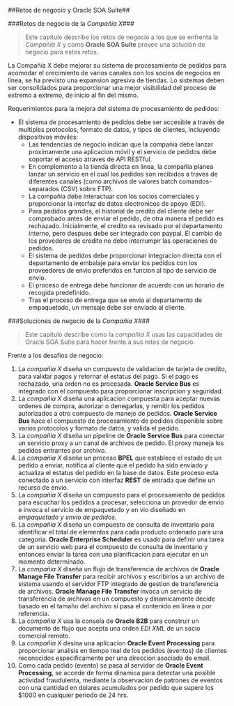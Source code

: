##Retos de negocio y Oracle SOA Suite##

###Retos de negocio de la _Compañia X_###

>Este capítulo describe los retos de negocio a los que se enfrenta la _Compañia X_ y como **Oracle SOA Suite** provee una solución de negocio para estos retos.

La Compañia X debe mejorar su sistema de procesamiento de pedidos para acomodar el crecimiento de varios canales con los socios de negocios en línea, se ha previsto una expansion agresiva de tiendas. Lo sistemas deben ser consolidados para proporcionar una mejor visibilidad del proceso de extremo a extremo, de inicio al fin del mismo.

Requerimientos para la mejora del sistema de procesamiento de pedidos:
+ El sistema de procesamiento de pedidos debe ser accesible a través de multiples protocolos, formato de datos, y tipos de clientes, incluyendo dispositivos móviles:
    * Las tendencias de negocio indican que la compañia debe lanzar proximamente una aplicacion móvil y el servicio de pedidos debe soportar el acceso atraves de API RESTful.
    * En complemento a la tienda directa en linea, la compañia planea lanzar un servicio en el cual los pedidos son recibidos a traves de diferentes canales (como archivos de valores batch comandos-separados (CSV) sobre FTP). 
    * La compañia debe interactuar con los socios comerciales y proporcionar la interfaz de datos electronicos de apoyo (EDI).
    * Para pedidos grandes, el historial de credito del cliente debe ser comprobado antes de enviar el pedido, de otra manera el pedido es rechazado. Inicialmente, el credito es revisado por el departamento interno, pero despues debe ser integrado con paypal. El cambio de los provedores de credito no debe interrumpir las operaciones de pedidos.
    * El sistema de pedidos debe proporcionar integracion directa con el departamento de embalaje para enviar los pedidos con los proveedores de envio preferidos en funcion al tipo de servicio de envio.
    * El proceso de entrega debe funcionar de acuerdo con un horario de recogida predefinido.
    * Tras el proceso de entrega que se envia al departamento de empaquetado, un mensaje debe ser enviado al cliente.

###Soluciones de negocio de la _Compañia X_###

>Este capitulo describe como la _compañia X_ usas las capacidades de Oracle SOA Suite para hacer frente a sus retos de negocio.

Frente a los desafios de negocio:  
1. La _compañia X_ diseña un compuesto de validacion de tarjeta de credito, para validar pagos y retornar el estatus del pago. Si el pago es rechazado, una orden no es procesada. **Oracle Service Bus** es integrado con el compuesto para proporcionar inscripcion y seguridad.  
2. La _compañia X_ diseña una aplicacion compuesta para aceptar nuevas ordenes de compra, autorizar o denegarlas, y remitir los pedidos autorizados a otro compuesto de manejo de pedidos. **Oracle Service Bus** hace el compuesto de procesamiento de pedidos disponible sobre varios protocolos y formato de datos, y valida el pedido.  
3. La _compañia X_ diseña un pipeline de **Oracle Service Bus** para conectar un servicio proxy a un canal de archivos de pedido. El proxy maneja los pedidos entrantes por archivo.  
4. La _compañia X_ diseña un proceso **BPEL** que establece el estado de un pedido a enviar, notifica al cliente que el pedido ha sido enviado y actualiza el estatus del pedido en la base de datos. Este proceso esta conectado a un servicio con interfaz **REST** de entrada que define un recurso de envio.  
5. La _compañia X_ diseña un compuesto para el procesamiento de pedidos para escuchar los pedidos a procesar, selecciona un provedor de envio e invoca el servicio de empaquetado y en vio diseñado en _empaquetado y envio de pedidos_.  
6. La _compañia X_ diseña un compuesto de consulta de inventario para identificar el total de elementos para cada producto ordenado  para una categoria. **Oracle Enterprise Scheduler** es usado para definir una tarea de un servicio web para el compuesto de consulta de inventario y entonces enviar la tarea con una planificacion para ejecutar en un momento determinado.  
7. La _compañia X_ diseña un flujo de transferencia de archivos de **Oracle Manage File Transfer** para recibir archivos y escribirlos a un archivo de sistema usando el servidor FTP integrado de gestion de transferencia de archivos. **Oracle Manage File Transfer** invoca un servicio de transferencia de archivos en un compuesto y dinamicamente decide basado en el tamaño del archivo si pasa el contenido en linea o por referencia.  
8. La _compañia X_ usa la consola de **Oracle B2B** para construir un documento de flujo que acepta una orden _EDI XML_ de un socio comercial remoto.  
9. La _compañia X_ desina una aplicacion **Oracle Event Processing** para proporcionar analisis en tiempo real de los pedidos (eventos) de clientes reconocidos especificamente por una direccion asociada de email.  
10. Como cada pedido (evento) se pasa al servidor de **Oracle Event Processing**, se accede de forma dinamica para detectar una posible actividad fraudulenta, mediante la observacion de patrones de eventos con una cantidad en dolares acumulados por pedido que supere los $1000 en cualquier periodo de 24 hrs.  
